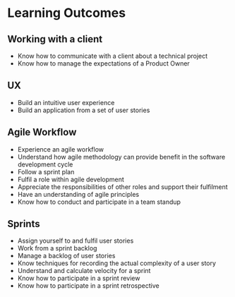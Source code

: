 # Learning Outcomes

## Working with a client

- Know how to communicate with a client about a technical project
- Know how to manage the expectations of a Product Owner

## UX

- Build an intuitive user experience
- Build an application from a set of user stories

## Agile Workflow

- Experience an agile workflow
- Understand how agile methodology can provide benefit in the software development cycle
- Follow a sprint plan
- Fulfil a role within agile development
- Appreciate the responsibilities of other roles and support their fulfilment
- Have an understanding of agile principles
- Know how to conduct and participate in a team standup

## Sprints

- Assign yourself to and fulfil user stories
- Work from a sprint backlog
- Manage a backlog of user stories
- Know techniques for recording the actual complexity of a user story
- Understand and calculate velocity for a sprint
- Know how to participate in a sprint review
- Know how to participate in a sprint retrospective
